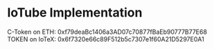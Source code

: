 # IoTube Implementation

C-Token on ETH: 0xf79deaBc1406a3AD07c70877fBaEb90777B77E68
TOKEN on IoTeX: 0x6f7320e66c89F512b5c7307e1f60A21D5297E0A1

